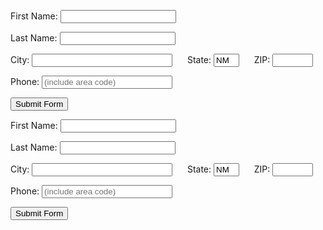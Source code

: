 <form id="form2" method="post" action="http://www.la.unm.edu/~beach/showform.php">
      <p>First Name: <input name="first" type="text" size="20" maxlength="30"></p>
       <p><div id="rtw-pin-container" class="rtw-pin-container"><div class="rtw-pin"><div class="rtw-pin-top"></div><div class="rtw-pin-bottom"></div></div></div>Last Name: <input name="last" type="text" size="20" maxlength="30"></p>
       <p>City: <input name="city" type="text" size="25" maxlength="35">
    	&nbsp;&nbsp;&nbsp;&nbsp;&nbsp;State: <input name="state" type="text" size="2" maxlength="2" value="NM">
        &nbsp;&nbsp;&nbsp;&nbsp;&nbsp;ZIP: <input name="zip" type="text" size="5" maxlength="5">
      </p>
       <p>Phone: <input name="phone" type="text" placeholder="(include area code)" size="23" maxlength="30"></p>
       <p><input type="submit" value="Submit Form"></p>
    </form>

<form id="form2" method="post" action="http://www.la.unm.edu/~beach/showform.php">
      <p>First Name: <input type="text" name="first" size="20"         maxlength="30" />
     </p>
      <p>Last Name: <input type="text" name="last" size="20"         maxlength="30" />
     </p>
      <p>City: <input type="text" name="city" size="25"
        maxlength="35" />
        &nbsp;&nbsp;&nbsp;&nbsp;&nbsp;State: <input type="text"
        name="state" size="2" maxlength="2" value="NM" />
        &nbsp;&nbsp;&nbsp;&nbsp;&nbsp;ZIP: <input type="text"
        name="zip" size="5" maxlength="5" />
      </p>
      <p>Phone: <input type="text" name="phone"
         placeholder="(include area code)" size="23" maxlength="30" />
      </p>
      <p><input type="submit" value="Submit Form" /></p>
</form>

